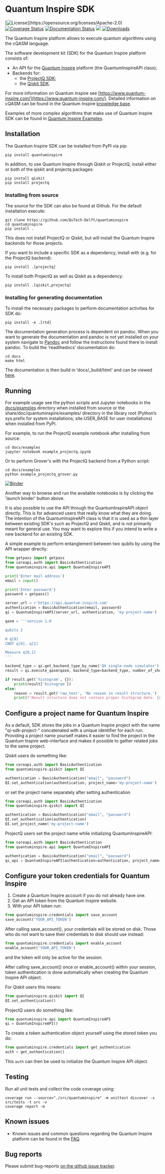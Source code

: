 # Quantum Inspire SDK

[![License](https://img.shields.io/github/license/qutech-delft/quantuminspire.svg?)](https://opensource.org/licenses/Apache-2.0)
[![Coverage Status](https://coveralls.io/repos/github/QuTech-Delft/quantuminspire/badge.svg?branch=dev)](https://coveralls.io/github/QuTech-Delft/quantuminspire?branch=dev)
[![Documentation Status](https://readthedocs.org/projects/quantum-inspire/badge/?version=latest)](https://quantum-inspire.readthedocs.io/en/latest/?badge=latest)
[![](https://img.shields.io/github/release/qutech-delft/quantuminspire.svg)](https://github.com/qutech-delft/quantuminspire/releases)
[![Downloads](https://pepy.tech/badge/quantuminspire)](https://pypi.org/project/quantuminspire/)

The Quantum Inspire platform allows to execute quantum algorithms using the cQASM language.

The software development kit (SDK) for the Quantum Inspire platform consists of:

* An API for the [Quantum Inspire](https://www.quantum-inspire.com/) platform (the QuantumInspireAPI class);
* Backends for:
  * the [ProjectQ SDK](https://github.com/ProjectQ-Framework/ProjectQ);
  * the [Qiskit SDK](https://qiskit.org/).

For more information on Quantum Inspire see
[https://www.quantum-inspire.com/](https://www.quantum-inspire.com/). Detailed information
on cQASM can be found in the Quantum Inspire
[knowledge base](https://www.quantum-inspire.com/kbase/advanced-guide/).

Examples of more complex algorithms that make use of Quantum Inspire SDK can be found in [Quantum Inspire Examples](https://github.com/QuTech-Delft/quantum-inspire-examples).

## Installation

The Quantum Inspire SDK can be installed from PyPI via pip:

```
pip install quantuminspire
```

In addition, to use Quantum Inspire through Qiskit or ProjectQ, install either or both of
the qiskit and projectq packages:

```
pip install qiskit
pip install projectq
```

### Installing from source

The source for the SDK can also be found at Github. For the default installation execute:

```
git clone https://github.com/QuTech-Delft/quantuminspire
cd quantuminspire
pip install .
```

This does not install ProjectQ or Qiskit, but will install the Quantum Inspire backends for
those projects.

If you want to include a specific SDK as a dependency, install with
(e.g. for the ProjectQ backend):

```
pip install .[projectq]
```

To install both ProjectQ as well as Qiskit as a dependency:

```
pip install .[qiskit,projectq]
```

### Installing for generating documentation
To install the necessary packages to perform documentation activities for SDK do:

```
pip install -e .[rtd]
```

The documentation generation process is dependent on pandoc. When you want to generate the
documentation and pandoc is not yet installed on your system navigate
to [Pandoc](https://pandoc.org/installing.html) and follow the instructions found there to install pandoc.
To build the 'readthedocs' documentation do:

```
cd docs
make html
```

The documentation is then build in 'docs/_build/html' and can be viewed [here](docs/_build/html/index.html).

## Running

For example usage see the python scripts and Jupyter notebooks in the [docs/examples](docs/examples) directory
when installed from source or the share/doc/quantuminspire/examples/ directory in the
library root (Python’s sys.prefix for system installations; site.USER_BASE for user
installations) when installed from PyPI.

For example, to run the ProjectQ example notebook after installing from source:

```
cd docs/examples
jupyter notebook example_projectq.ipynb
```

Or to perform Grover's with the ProjectQ backend from a Python script:

```
cd docs/examples
python example_projectq_grover.py
```

[![Binder](https://mybinder.org/badge_logo.svg)](https://mybinder.org/v2/gh/QuTech-Delft/quantuminspire/master?filepath=docs/examples)

Another way to browse and run the available notebooks is by clicking the 'launch binder' button above.

It is also possible to use the API through the QuantumInspireAPI object
directly. This is for advanced users that really know what they are
doing. The intention of the QuantumInspireAPI class is that it is used
as a thin layer between existing SDK's such as ProjectQ and Qiskit,
and is not primarily meant for general use. You may want to explore this
if you intend to write a new backend for an existing SDK.

A simple example to perform entanglement between two qubits by using the
API wrapper directly:

```python
from getpass import getpass
from coreapi.auth import BasicAuthentication
from quantuminspire.api import QuantumInspireAPI

print('Enter mail address')
email = input()

print('Enter password')
password = getpass()

server_url = r'https://api.quantum-inspire.com'
authentication = BasicAuthentication(email, password)
qi = QuantumInspireAPI(server_url, authentication, 'my-project-name')

qasm = '''version 1.0

qubits 2

H q[0]
CNOT q[0], q[1]

Measure q[0,1]
'''

backend_type = qi.get_backend_type_by_name('QX single-node simulator')
result = qi.execute_qasm(qasm, backend_type=backend_type, number_of_shots=1024)

if result.get('histogram', {}):
    print(result['histogram'])
else:
    reason = result.get('raw_text', 'No reason in result structure.')
    print(f'Result structure does not contain proper histogram data. {reason}')
```

## Configure a project name for Quantum Inspire

As a default, SDK stores the jobs in a Quantum Inspire project with the name "qi-sdk-project-" concatenated with a
unique identifier for each run. Providing a project name yourself makes it easier to find the project in the Quantum
Inspire web-interface and makes it possible to gather related jobs to the same project.

Qiskit users do something like:
```python
from coreapi.auth import BasicAuthentication
from quantuminspire.qiskit import QI

authentication = BasicAuthentication("email", "password")
QI.set_authentication(authentication, project_name='my-project-name')
```
or set the project name separately after setting authentication
```python
from coreapi.auth import BasicAuthentication
from quantuminspire.qiskit import QI

authentication = BasicAuthentication("email", "password")
QI.set_authentication(authentication)
QI.set_project_name('my-project-name')
```
ProjectQ users set the project name while initializing QuantumInspireAPI:
```python
from coreapi.auth import BasicAuthentication
from quantuminspire.api import QuantumInspireAPI

authentication = BasicAuthentication("email", "password")
qi_api = QuantumInspireAPI(authentication=authentication, project_name='my-project-name')
```

## Configure your token credentials for Quantum Inspire

1. Create a Quantum Inspire account if you do not already have one.
2. Get an API token from the Quantum Inspire website.
3. With your API token run:
```python
from quantuminspire.credentials import save_account
save_account('YOUR_API_TOKEN')
```
After calling save_account(), your credentials will be stored on disk.
Those who do not want to save their credentials to disk should use instead:
```python
from quantuminspire.credentials import enable_account
enable_account('YOUR_API_TOKEN')
```
and the token will only be active for the session.

After calling save_account() once or enable_account() within your session, token authentication is done automatically
when creating the Quantum Inspire API object.

For Qiskit users this means:
```python
from quantuminspire.qiskit import QI
QI.set_authentication()
```
ProjectQ users do something like:
```python
from quantuminspire.api import QuantumInspireAPI
qi = QuantumInspireAPI()
```
To create a token authentication object yourself using the stored token you do:
```python
from quantuminspire.credentials import get_authentication
auth = get_authentication()
```
This `auth` can then be used to initialize the Quantum Inspire API object.

## Testing

Run all unit tests and collect the code coverage using:

```
coverage run --source="./src/quantuminspire" -m unittest discover -s src/tests -t src -v
coverage report -m
```

## Known issues

* Known issues and common questions regarding the Quantum Inspire platform
  can be found in the [FAQ](https://www.quantum-inspire.com/faq/).

## Bug reports

Please submit bug-reports [on the github issue tracker](https://github.com/QuTech-Delft/quantuminspire/issues).
